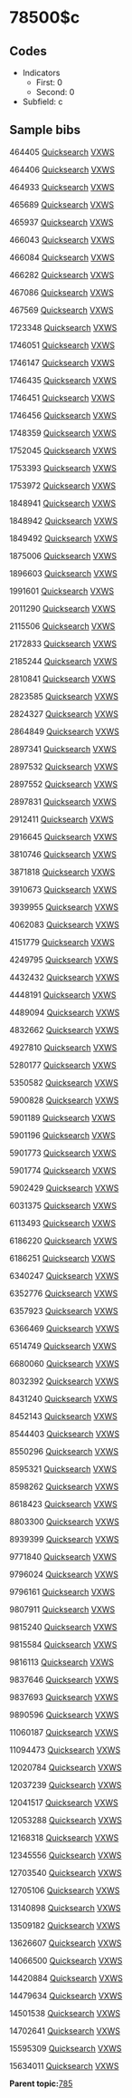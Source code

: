 # 78500$c

## Codes

-   Indicators
    -   First: 0
    -   Second: 0
-   Subfield: c

## Sample bibs

464405 [Quicksearch](https://search.library.yale.edu/catalog/464405) [VXWS](http://prodorbis.library.yale.edu:7014/vxws/GetHoldingsService?bibId=464405)

464406 [Quicksearch](https://search.library.yale.edu/catalog/464406) [VXWS](http://prodorbis.library.yale.edu:7014/vxws/GetHoldingsService?bibId=464406)

464933 [Quicksearch](https://search.library.yale.edu/catalog/464933) [VXWS](http://prodorbis.library.yale.edu:7014/vxws/GetHoldingsService?bibId=464933)

465689 [Quicksearch](https://search.library.yale.edu/catalog/465689) [VXWS](http://prodorbis.library.yale.edu:7014/vxws/GetHoldingsService?bibId=465689)

465937 [Quicksearch](https://search.library.yale.edu/catalog/465937) [VXWS](http://prodorbis.library.yale.edu:7014/vxws/GetHoldingsService?bibId=465937)

466043 [Quicksearch](https://search.library.yale.edu/catalog/466043) [VXWS](http://prodorbis.library.yale.edu:7014/vxws/GetHoldingsService?bibId=466043)

466084 [Quicksearch](https://search.library.yale.edu/catalog/466084) [VXWS](http://prodorbis.library.yale.edu:7014/vxws/GetHoldingsService?bibId=466084)

466282 [Quicksearch](https://search.library.yale.edu/catalog/466282) [VXWS](http://prodorbis.library.yale.edu:7014/vxws/GetHoldingsService?bibId=466282)

467086 [Quicksearch](https://search.library.yale.edu/catalog/467086) [VXWS](http://prodorbis.library.yale.edu:7014/vxws/GetHoldingsService?bibId=467086)

467569 [Quicksearch](https://search.library.yale.edu/catalog/467569) [VXWS](http://prodorbis.library.yale.edu:7014/vxws/GetHoldingsService?bibId=467569)

1723348 [Quicksearch](https://search.library.yale.edu/catalog/1723348) [VXWS](http://prodorbis.library.yale.edu:7014/vxws/GetHoldingsService?bibId=1723348)

1746051 [Quicksearch](https://search.library.yale.edu/catalog/1746051) [VXWS](http://prodorbis.library.yale.edu:7014/vxws/GetHoldingsService?bibId=1746051)

1746147 [Quicksearch](https://search.library.yale.edu/catalog/1746147) [VXWS](http://prodorbis.library.yale.edu:7014/vxws/GetHoldingsService?bibId=1746147)

1746435 [Quicksearch](https://search.library.yale.edu/catalog/1746435) [VXWS](http://prodorbis.library.yale.edu:7014/vxws/GetHoldingsService?bibId=1746435)

1746451 [Quicksearch](https://search.library.yale.edu/catalog/1746451) [VXWS](http://prodorbis.library.yale.edu:7014/vxws/GetHoldingsService?bibId=1746451)

1746456 [Quicksearch](https://search.library.yale.edu/catalog/1746456) [VXWS](http://prodorbis.library.yale.edu:7014/vxws/GetHoldingsService?bibId=1746456)

1748359 [Quicksearch](https://search.library.yale.edu/catalog/1748359) [VXWS](http://prodorbis.library.yale.edu:7014/vxws/GetHoldingsService?bibId=1748359)

1752045 [Quicksearch](https://search.library.yale.edu/catalog/1752045) [VXWS](http://prodorbis.library.yale.edu:7014/vxws/GetHoldingsService?bibId=1752045)

1753393 [Quicksearch](https://search.library.yale.edu/catalog/1753393) [VXWS](http://prodorbis.library.yale.edu:7014/vxws/GetHoldingsService?bibId=1753393)

1753972 [Quicksearch](https://search.library.yale.edu/catalog/1753972) [VXWS](http://prodorbis.library.yale.edu:7014/vxws/GetHoldingsService?bibId=1753972)

1848941 [Quicksearch](https://search.library.yale.edu/catalog/1848941) [VXWS](http://prodorbis.library.yale.edu:7014/vxws/GetHoldingsService?bibId=1848941)

1848942 [Quicksearch](https://search.library.yale.edu/catalog/1848942) [VXWS](http://prodorbis.library.yale.edu:7014/vxws/GetHoldingsService?bibId=1848942)

1849492 [Quicksearch](https://search.library.yale.edu/catalog/1849492) [VXWS](http://prodorbis.library.yale.edu:7014/vxws/GetHoldingsService?bibId=1849492)

1875006 [Quicksearch](https://search.library.yale.edu/catalog/1875006) [VXWS](http://prodorbis.library.yale.edu:7014/vxws/GetHoldingsService?bibId=1875006)

1896603 [Quicksearch](https://search.library.yale.edu/catalog/1896603) [VXWS](http://prodorbis.library.yale.edu:7014/vxws/GetHoldingsService?bibId=1896603)

1991601 [Quicksearch](https://search.library.yale.edu/catalog/1991601) [VXWS](http://prodorbis.library.yale.edu:7014/vxws/GetHoldingsService?bibId=1991601)

2011290 [Quicksearch](https://search.library.yale.edu/catalog/2011290) [VXWS](http://prodorbis.library.yale.edu:7014/vxws/GetHoldingsService?bibId=2011290)

2115506 [Quicksearch](https://search.library.yale.edu/catalog/2115506) [VXWS](http://prodorbis.library.yale.edu:7014/vxws/GetHoldingsService?bibId=2115506)

2172833 [Quicksearch](https://search.library.yale.edu/catalog/2172833) [VXWS](http://prodorbis.library.yale.edu:7014/vxws/GetHoldingsService?bibId=2172833)

2185244 [Quicksearch](https://search.library.yale.edu/catalog/2185244) [VXWS](http://prodorbis.library.yale.edu:7014/vxws/GetHoldingsService?bibId=2185244)

2810841 [Quicksearch](https://search.library.yale.edu/catalog/2810841) [VXWS](http://prodorbis.library.yale.edu:7014/vxws/GetHoldingsService?bibId=2810841)

2823585 [Quicksearch](https://search.library.yale.edu/catalog/2823585) [VXWS](http://prodorbis.library.yale.edu:7014/vxws/GetHoldingsService?bibId=2823585)

2824327 [Quicksearch](https://search.library.yale.edu/catalog/2824327) [VXWS](http://prodorbis.library.yale.edu:7014/vxws/GetHoldingsService?bibId=2824327)

2864849 [Quicksearch](https://search.library.yale.edu/catalog/2864849) [VXWS](http://prodorbis.library.yale.edu:7014/vxws/GetHoldingsService?bibId=2864849)

2897341 [Quicksearch](https://search.library.yale.edu/catalog/2897341) [VXWS](http://prodorbis.library.yale.edu:7014/vxws/GetHoldingsService?bibId=2897341)

2897532 [Quicksearch](https://search.library.yale.edu/catalog/2897532) [VXWS](http://prodorbis.library.yale.edu:7014/vxws/GetHoldingsService?bibId=2897532)

2897552 [Quicksearch](https://search.library.yale.edu/catalog/2897552) [VXWS](http://prodorbis.library.yale.edu:7014/vxws/GetHoldingsService?bibId=2897552)

2897831 [Quicksearch](https://search.library.yale.edu/catalog/2897831) [VXWS](http://prodorbis.library.yale.edu:7014/vxws/GetHoldingsService?bibId=2897831)

2912411 [Quicksearch](https://search.library.yale.edu/catalog/2912411) [VXWS](http://prodorbis.library.yale.edu:7014/vxws/GetHoldingsService?bibId=2912411)

2916645 [Quicksearch](https://search.library.yale.edu/catalog/2916645) [VXWS](http://prodorbis.library.yale.edu:7014/vxws/GetHoldingsService?bibId=2916645)

3810746 [Quicksearch](https://search.library.yale.edu/catalog/3810746) [VXWS](http://prodorbis.library.yale.edu:7014/vxws/GetHoldingsService?bibId=3810746)

3871818 [Quicksearch](https://search.library.yale.edu/catalog/3871818) [VXWS](http://prodorbis.library.yale.edu:7014/vxws/GetHoldingsService?bibId=3871818)

3910673 [Quicksearch](https://search.library.yale.edu/catalog/3910673) [VXWS](http://prodorbis.library.yale.edu:7014/vxws/GetHoldingsService?bibId=3910673)

3939955 [Quicksearch](https://search.library.yale.edu/catalog/3939955) [VXWS](http://prodorbis.library.yale.edu:7014/vxws/GetHoldingsService?bibId=3939955)

4062083 [Quicksearch](https://search.library.yale.edu/catalog/4062083) [VXWS](http://prodorbis.library.yale.edu:7014/vxws/GetHoldingsService?bibId=4062083)

4151779 [Quicksearch](https://search.library.yale.edu/catalog/4151779) [VXWS](http://prodorbis.library.yale.edu:7014/vxws/GetHoldingsService?bibId=4151779)

4249795 [Quicksearch](https://search.library.yale.edu/catalog/4249795) [VXWS](http://prodorbis.library.yale.edu:7014/vxws/GetHoldingsService?bibId=4249795)

4432432 [Quicksearch](https://search.library.yale.edu/catalog/4432432) [VXWS](http://prodorbis.library.yale.edu:7014/vxws/GetHoldingsService?bibId=4432432)

4448191 [Quicksearch](https://search.library.yale.edu/catalog/4448191) [VXWS](http://prodorbis.library.yale.edu:7014/vxws/GetHoldingsService?bibId=4448191)

4489094 [Quicksearch](https://search.library.yale.edu/catalog/4489094) [VXWS](http://prodorbis.library.yale.edu:7014/vxws/GetHoldingsService?bibId=4489094)

4832662 [Quicksearch](https://search.library.yale.edu/catalog/4832662) [VXWS](http://prodorbis.library.yale.edu:7014/vxws/GetHoldingsService?bibId=4832662)

4927810 [Quicksearch](https://search.library.yale.edu/catalog/4927810) [VXWS](http://prodorbis.library.yale.edu:7014/vxws/GetHoldingsService?bibId=4927810)

5280177 [Quicksearch](https://search.library.yale.edu/catalog/5280177) [VXWS](http://prodorbis.library.yale.edu:7014/vxws/GetHoldingsService?bibId=5280177)

5350582 [Quicksearch](https://search.library.yale.edu/catalog/5350582) [VXWS](http://prodorbis.library.yale.edu:7014/vxws/GetHoldingsService?bibId=5350582)

5900828 [Quicksearch](https://search.library.yale.edu/catalog/5900828) [VXWS](http://prodorbis.library.yale.edu:7014/vxws/GetHoldingsService?bibId=5900828)

5901189 [Quicksearch](https://search.library.yale.edu/catalog/5901189) [VXWS](http://prodorbis.library.yale.edu:7014/vxws/GetHoldingsService?bibId=5901189)

5901196 [Quicksearch](https://search.library.yale.edu/catalog/5901196) [VXWS](http://prodorbis.library.yale.edu:7014/vxws/GetHoldingsService?bibId=5901196)

5901773 [Quicksearch](https://search.library.yale.edu/catalog/5901773) [VXWS](http://prodorbis.library.yale.edu:7014/vxws/GetHoldingsService?bibId=5901773)

5901774 [Quicksearch](https://search.library.yale.edu/catalog/5901774) [VXWS](http://prodorbis.library.yale.edu:7014/vxws/GetHoldingsService?bibId=5901774)

5902429 [Quicksearch](https://search.library.yale.edu/catalog/5902429) [VXWS](http://prodorbis.library.yale.edu:7014/vxws/GetHoldingsService?bibId=5902429)

6031375 [Quicksearch](https://search.library.yale.edu/catalog/6031375) [VXWS](http://prodorbis.library.yale.edu:7014/vxws/GetHoldingsService?bibId=6031375)

6113493 [Quicksearch](https://search.library.yale.edu/catalog/6113493) [VXWS](http://prodorbis.library.yale.edu:7014/vxws/GetHoldingsService?bibId=6113493)

6186220 [Quicksearch](https://search.library.yale.edu/catalog/6186220) [VXWS](http://prodorbis.library.yale.edu:7014/vxws/GetHoldingsService?bibId=6186220)

6186251 [Quicksearch](https://search.library.yale.edu/catalog/6186251) [VXWS](http://prodorbis.library.yale.edu:7014/vxws/GetHoldingsService?bibId=6186251)

6340247 [Quicksearch](https://search.library.yale.edu/catalog/6340247) [VXWS](http://prodorbis.library.yale.edu:7014/vxws/GetHoldingsService?bibId=6340247)

6352776 [Quicksearch](https://search.library.yale.edu/catalog/6352776) [VXWS](http://prodorbis.library.yale.edu:7014/vxws/GetHoldingsService?bibId=6352776)

6357923 [Quicksearch](https://search.library.yale.edu/catalog/6357923) [VXWS](http://prodorbis.library.yale.edu:7014/vxws/GetHoldingsService?bibId=6357923)

6366469 [Quicksearch](https://search.library.yale.edu/catalog/6366469) [VXWS](http://prodorbis.library.yale.edu:7014/vxws/GetHoldingsService?bibId=6366469)

6514749 [Quicksearch](https://search.library.yale.edu/catalog/6514749) [VXWS](http://prodorbis.library.yale.edu:7014/vxws/GetHoldingsService?bibId=6514749)

6680060 [Quicksearch](https://search.library.yale.edu/catalog/6680060) [VXWS](http://prodorbis.library.yale.edu:7014/vxws/GetHoldingsService?bibId=6680060)

8032392 [Quicksearch](https://search.library.yale.edu/catalog/8032392) [VXWS](http://prodorbis.library.yale.edu:7014/vxws/GetHoldingsService?bibId=8032392)

8431240 [Quicksearch](https://search.library.yale.edu/catalog/8431240) [VXWS](http://prodorbis.library.yale.edu:7014/vxws/GetHoldingsService?bibId=8431240)

8452143 [Quicksearch](https://search.library.yale.edu/catalog/8452143) [VXWS](http://prodorbis.library.yale.edu:7014/vxws/GetHoldingsService?bibId=8452143)

8544403 [Quicksearch](https://search.library.yale.edu/catalog/8544403) [VXWS](http://prodorbis.library.yale.edu:7014/vxws/GetHoldingsService?bibId=8544403)

8550296 [Quicksearch](https://search.library.yale.edu/catalog/8550296) [VXWS](http://prodorbis.library.yale.edu:7014/vxws/GetHoldingsService?bibId=8550296)

8595321 [Quicksearch](https://search.library.yale.edu/catalog/8595321) [VXWS](http://prodorbis.library.yale.edu:7014/vxws/GetHoldingsService?bibId=8595321)

8598262 [Quicksearch](https://search.library.yale.edu/catalog/8598262) [VXWS](http://prodorbis.library.yale.edu:7014/vxws/GetHoldingsService?bibId=8598262)

8618423 [Quicksearch](https://search.library.yale.edu/catalog/8618423) [VXWS](http://prodorbis.library.yale.edu:7014/vxws/GetHoldingsService?bibId=8618423)

8803300 [Quicksearch](https://search.library.yale.edu/catalog/8803300) [VXWS](http://prodorbis.library.yale.edu:7014/vxws/GetHoldingsService?bibId=8803300)

8939399 [Quicksearch](https://search.library.yale.edu/catalog/8939399) [VXWS](http://prodorbis.library.yale.edu:7014/vxws/GetHoldingsService?bibId=8939399)

9771840 [Quicksearch](https://search.library.yale.edu/catalog/9771840) [VXWS](http://prodorbis.library.yale.edu:7014/vxws/GetHoldingsService?bibId=9771840)

9796024 [Quicksearch](https://search.library.yale.edu/catalog/9796024) [VXWS](http://prodorbis.library.yale.edu:7014/vxws/GetHoldingsService?bibId=9796024)

9796161 [Quicksearch](https://search.library.yale.edu/catalog/9796161) [VXWS](http://prodorbis.library.yale.edu:7014/vxws/GetHoldingsService?bibId=9796161)

9807911 [Quicksearch](https://search.library.yale.edu/catalog/9807911) [VXWS](http://prodorbis.library.yale.edu:7014/vxws/GetHoldingsService?bibId=9807911)

9815240 [Quicksearch](https://search.library.yale.edu/catalog/9815240) [VXWS](http://prodorbis.library.yale.edu:7014/vxws/GetHoldingsService?bibId=9815240)

9815584 [Quicksearch](https://search.library.yale.edu/catalog/9815584) [VXWS](http://prodorbis.library.yale.edu:7014/vxws/GetHoldingsService?bibId=9815584)

9816113 [Quicksearch](https://search.library.yale.edu/catalog/9816113) [VXWS](http://prodorbis.library.yale.edu:7014/vxws/GetHoldingsService?bibId=9816113)

9837646 [Quicksearch](https://search.library.yale.edu/catalog/9837646) [VXWS](http://prodorbis.library.yale.edu:7014/vxws/GetHoldingsService?bibId=9837646)

9837693 [Quicksearch](https://search.library.yale.edu/catalog/9837693) [VXWS](http://prodorbis.library.yale.edu:7014/vxws/GetHoldingsService?bibId=9837693)

9890596 [Quicksearch](https://search.library.yale.edu/catalog/9890596) [VXWS](http://prodorbis.library.yale.edu:7014/vxws/GetHoldingsService?bibId=9890596)

11060187 [Quicksearch](https://search.library.yale.edu/catalog/11060187) [VXWS](http://prodorbis.library.yale.edu:7014/vxws/GetHoldingsService?bibId=11060187)

11094473 [Quicksearch](https://search.library.yale.edu/catalog/11094473) [VXWS](http://prodorbis.library.yale.edu:7014/vxws/GetHoldingsService?bibId=11094473)

12020784 [Quicksearch](https://search.library.yale.edu/catalog/12020784) [VXWS](http://prodorbis.library.yale.edu:7014/vxws/GetHoldingsService?bibId=12020784)

12037239 [Quicksearch](https://search.library.yale.edu/catalog/12037239) [VXWS](http://prodorbis.library.yale.edu:7014/vxws/GetHoldingsService?bibId=12037239)

12041517 [Quicksearch](https://search.library.yale.edu/catalog/12041517) [VXWS](http://prodorbis.library.yale.edu:7014/vxws/GetHoldingsService?bibId=12041517)

12053288 [Quicksearch](https://search.library.yale.edu/catalog/12053288) [VXWS](http://prodorbis.library.yale.edu:7014/vxws/GetHoldingsService?bibId=12053288)

12168318 [Quicksearch](https://search.library.yale.edu/catalog/12168318) [VXWS](http://prodorbis.library.yale.edu:7014/vxws/GetHoldingsService?bibId=12168318)

12345556 [Quicksearch](https://search.library.yale.edu/catalog/12345556) [VXWS](http://prodorbis.library.yale.edu:7014/vxws/GetHoldingsService?bibId=12345556)

12703540 [Quicksearch](https://search.library.yale.edu/catalog/12703540) [VXWS](http://prodorbis.library.yale.edu:7014/vxws/GetHoldingsService?bibId=12703540)

12705106 [Quicksearch](https://search.library.yale.edu/catalog/12705106) [VXWS](http://prodorbis.library.yale.edu:7014/vxws/GetHoldingsService?bibId=12705106)

13140898 [Quicksearch](https://search.library.yale.edu/catalog/13140898) [VXWS](http://prodorbis.library.yale.edu:7014/vxws/GetHoldingsService?bibId=13140898)

13509182 [Quicksearch](https://search.library.yale.edu/catalog/13509182) [VXWS](http://prodorbis.library.yale.edu:7014/vxws/GetHoldingsService?bibId=13509182)

13626607 [Quicksearch](https://search.library.yale.edu/catalog/13626607) [VXWS](http://prodorbis.library.yale.edu:7014/vxws/GetHoldingsService?bibId=13626607)

14066500 [Quicksearch](https://search.library.yale.edu/catalog/14066500) [VXWS](http://prodorbis.library.yale.edu:7014/vxws/GetHoldingsService?bibId=14066500)

14420884 [Quicksearch](https://search.library.yale.edu/catalog/14420884) [VXWS](http://prodorbis.library.yale.edu:7014/vxws/GetHoldingsService?bibId=14420884)

14479634 [Quicksearch](https://search.library.yale.edu/catalog/14479634) [VXWS](http://prodorbis.library.yale.edu:7014/vxws/GetHoldingsService?bibId=14479634)

14501538 [Quicksearch](https://search.library.yale.edu/catalog/14501538) [VXWS](http://prodorbis.library.yale.edu:7014/vxws/GetHoldingsService?bibId=14501538)

14702641 [Quicksearch](https://search.library.yale.edu/catalog/14702641) [VXWS](http://prodorbis.library.yale.edu:7014/vxws/GetHoldingsService?bibId=14702641)

15595309 [Quicksearch](https://search.library.yale.edu/catalog/15595309) [VXWS](http://prodorbis.library.yale.edu:7014/vxws/GetHoldingsService?bibId=15595309)

15634011 [Quicksearch](https://search.library.yale.edu/catalog/15634011) [VXWS](http://prodorbis.library.yale.edu:7014/vxws/GetHoldingsService?bibId=15634011)

**Parent topic:**[785](../../tags/785/785.md)


